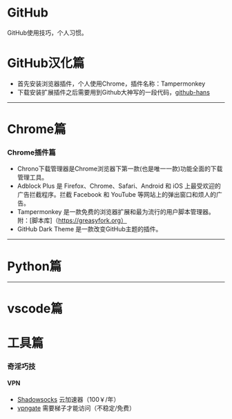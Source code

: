 # GitHub
GitHub使用技巧，个人习惯。

# GitHub汉化篇
* 首先安装浏览器插件，个人使用Chrome，插件名称：Tampermonkey
* 下载安装扩展插件之后需要用到Github大神写的一段代码，[github-hans](https://github.com/52cik/github-hans)

*** 
# Chrome篇
### Chrome插件篇
* Chrono下载管理器是Chrome浏览器下第一款(也是唯一一款)功能全面的下载管理工具。
* Adblock Plus 是 Firefox、Chrome、Safari、Android 和 iOS 上最受欢迎的广告拦截程序。拦截 Facebook 和 YouTube 等网站上的弹出窗口和烦人的广告。
* Tampermonkey 是一款免费的浏览器扩展和最为流行的用户脚本管理器。附：[脚本库]（https://greasyfork.org）
* GitHub Dark Theme 是一款改变GitHub主题的插件。

***
# Python篇




***
# vscode篇



# 工具篇


### 奇淫巧技
#### VPN
* [Shadowsocks](https://portal.shadowsocks.ch/) 云加速器（100￥/年）
* [vpngate](https://www.vpngate.net/) 需要梯子才能访问（不稳定/免费）


